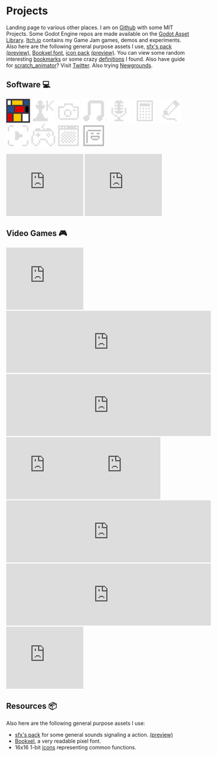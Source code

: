 # Projects
Landing page to various other places. I am on [Github](https://github.com/boukew99) with some MIT Projects. Some Godot Engine repos are made available on the
[Godot Asset Library](https://godotengine.org/asset-library/asset?category=&godot_version=&sort=updated&filter=boukew99). [Itch.io](https://howyoudoing.itch.io/) contains my Game Jam games, demos and experiments. Also here are the following general purpose assets I use, [sfx's pack](sound_pack/sound.zip) [(preview)](sound_pack/pack.ogg), [Bookxel font](bookxel.ttf), [icon pack](icon_pack/icon.zip) [(preview)](icon_pack/pack.png). You can view some random interesting [bookmarks](bookmark.md) or some crazy [definitions](definitions.md) I found. Also have guide for [scratch_animator](guide/scratch_animator.md)? Visit [Twitter](https://twitter.com/HowYouD09409170). Also trying [Newgrounds](https://howyourdoing.newgrounds.com/).

## Software 💻
[![mondriaan maker](https://raw.githubusercontent.com/boukew99/mondriaan_maker/main/icon.png)](https://github.com/boukew99/mondriaan_maker)
[![text chess](https://raw.githubusercontent.com/boukew99/text_chess/main/icon.png)](https://github.com/boukew99/text_chess)
[![screen capturerer](https://raw.githubusercontent.com/boukew99/screen_capture/main/addons/screen_capture/screen_capture.png)](https://github.com/boukew99/screen_capture)
[![audio station](https://raw.githubusercontent.com/boukew99/audio_station/main/audio_station.png)](https://github.com/boukew99/audio_station)
[![mic recorder](https://raw.githubusercontent.com/boukew99/mic_recorder/main/addons/mic_recorder/mic_recorder.png)](https://github.com/boukew99/mic_recorder)
[![gui calculator](https://raw.githubusercontent.com/boukew99/gui_calculator/main/addons/calculator/icon.png)](https://github.com/boukew99/gui_calculator)
[![scratch canvas](https://raw.githubusercontent.com/boukew99/scratch_canvas/main/addons/canvas/icon.png)](https://github.com/boukew99/scratch_canvas)
[![scratch animator](https://raw.githubusercontent.com/boukew99/scratch_animater/main/icon.png)](https://github.com/boukew99/scratch_animater)
[![joypad lab](https://raw.githubusercontent.com/boukew99/joypad_lab/main/icon.png)](https://github.com/boukew99/joypad_lab)
[![shader window](https://raw.githubusercontent.com/boukew99/shader_window/main/addons/shader_window/shader_window.png)](https://github.com/boukew99/shader_window)
[![website](https://raw.githubusercontent.com/boukew99/boukew99.github.io/main/icon.png)](https://github.com/boukew99/boukew99.github.io) 

<iframe frameborder="0" src="https://itch.io/embed/1425583" width="208" height="167"><a href="https://howyoudoing.itch.io/mondriaan-maker">Mondriaan Maker (3 by 3) by HowYouDoing</a></iframe>
<iframe frameborder="0" src="https://itch.io/embed/1434582" width="208" height="167"><a href="https://howyoudoing.itch.io/scratch-animator">Scratch Animator by HowYouDoing</a></iframe>

## Video Games 🎮

<iframe frameborder="0" src="https://itch.io/embed/781233" width="208" height="167"><a href="https://howyoudoing.itch.io/space-evader">Space Evader by HowYouDoing</a></iframe>
<iframe frameborder="0" src="https://itch.io/embed/802720?link_color=f8eaa5" width="552" height="167"><a href="https://howyoudoing.itch.io/switched">Switched by HowYouDoing</a></iframe>
<iframe frameborder="0" src="https://itch.io/embed/1096323?link_color=b7455a" width="552" height="167"><a href="https://howyoudoing.itch.io/space-cake-the-game">Space Cake by HowYouDoing, ~ POMPY Productions ~, Travsul</a></iframe>
<iframe frameborder="0" src="https://itch.io/embed/1483259" width="208" height="167"><a href="https://howyoudoing.itch.io/looper">Looper by HowYouDoing</a></iframe><iframe frameborder="0" src="https://itch.io/embed/1065071" width="208" height="167"><a href="https://howyoudoing.itch.io/drag-expand">Drag Expand by HowYouDoing</a></iframe>
<iframe frameborder="0" src="https://itch.io/embed/667075" width="552" height="167"><a href="https://howyoudoing.itch.io/chicken-farm">Mcdonald's Farm by HowYouDoing</a></iframe>
<iframe frameborder="0" src="https://itch.io/embed/682919" width="552" height="167"><a href="https://howyoudoing.itch.io/two">Seperate but not by HowYouDoing</a></iframe>
<iframe frameborder="0" src="https://itch.io/embed/767633" width="208" height="167"><a href="https://howyoudoing.itch.io/slightly-unconventional-platformer">Slightly Unconventional Platformer by HowYouDoing</a></iframe>

## Resources 📦
Also here are the following general purpose assets I use:
- [sfx's pack](sound_pack/sound.zip) for some general sounds signaling a action. [(preview)](sound_pack/pack.ogg)
- [Bookxel](bookxel.ttf), a very readable pixel font. 
- 16x16 1-bit [icons](icon_pack/icon.zip) representing common functions.
 <audio src=sound_pack/pack.ogg> 
![(icon preview)](icon_pack/pack.png)



